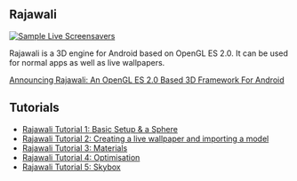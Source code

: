 ## Rajawali

[![Sample Live Screensavers](http://www.rozengain.com/files/rajawali/rajawali-3d-can-jet.jpg)](http://www.rozengain.com/blog/2011/08/23/announcing-rajawali-an-opengl-es-2-0-based-3d-framework-for-android/)

Rajawali is a 3D engine for Android based on OpenGL ES 2.0. It can be used for normal apps as well as live wallpapers.

[Announcing Rajawali: An OpenGL ES 2.0 Based 3D Framework For Android](http://www.rozengain.com/blog/2011/08/23/announcing-rajawali-an-opengl-es-2-0-based-3d-framework-for-android/)

## Tutorials

* [Rajawali Tutorial 1: Basic Setup & a Sphere](http://www.rozengain.com/blog/2011/08/24/rajawali-tutorial-1-basic-setup-a-sphere/)
* [Rajawali Tutorial 2: Creating a live wallpaper and importing a model](http://www.rozengain.com/blog/2011/08/25/rajawali-tutorial-2-creating-a-live-wallpaper-and-importing-a-model/)
* [Rajawali Tutorial 3: Materials](http://www.rozengain.com/blog/2011/12/05/rajawali-tutorial-3-materials/)
* [Rajawali Tutorial 4: Optimisation](http://www.rozengain.com/blog/2012/01/16/rajawali-tutorial-4-optimisation/)
* [Rajawali Tutorial 5: Skybox](http://www.rozengain.com/blog/2012/02/15/rajawali-tutorial-5-skybox/)